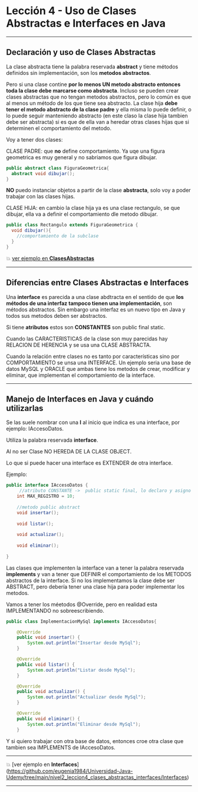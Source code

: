 # Lección 4 - Uso de Clases Abstractas e Interfaces en Java

---

## Declaración y uso de Clases Abstractas


La clase abstracta tiene la palabra reservada **abstract** y tiene métodos definidos sin implementación, son los **metodos abstractos**.

Pero si una clase contine **por lo menos UN metodo abstracto entonces toda la clase debe marcarse como abstracta**. Incluso se pueden crear clases abstractas que no tengan metodos abstractos, pero lo común es que al menos un método de los que tiene sea abstracto. La clase hija **debe tener el metodo abstracto de la clase padre** y ella misma lo puede definir, o lo puede seguir manteniendo abstracto (en este claso la clase hija tambien debe ser abstracta) si es que de ella van a heredar otras clases hijas que si determinen el comportamiento del metodo.

Voy a tener dos clases:

CLASE PADRE: que **no** define comportamiento. Ya uqe una figura geometrica es muy general y no sabriamos que figura dibujar.

```JAVA
public abstract class FiguraGeometrica{
  abstract void dibujar();
}
```

**NO** puedo instanciar objetos a partir de la clase **abstracta**, solo voy a poder trabajar con las clases hijas.


CLASE HIJA: en cambio la clase hija ya es una clase rectangulo, se que dibujar, ella va a definir el comportamiento dle metodo dibujar.

```JAVA
public class Rectangulo extends FiguraGeometrica {
  void dibujar(){
    //comportamiento de la subclase
  }
}
```

💥 [ver ejemplo en **ClasesAbstractas**](https://github.com/eugenia1984/Universidad-Java-Udemy/tree/main/nivel2_leccion4_clases_abstractas_interfaces/ClasesAbstractas)

---

## Diferencias entre Clases Abstractas e Interfaces

Una **interface** es parecida a una clase abdtracta en el sentido de que **los métodos de una interfaz tampoco tienen una implementación**, son métodos abstractos. Sin embargo una interfaz es un nuevo tipo en Java y todos sus metodos deben ser abstractos. 

Si tiene **atributos** estos son **CONSTANTES** son public final static.

Cuando las CARACTERISTICAS de la clase son muy parecidas hay RELACION DE HERENCIA y se usa una CLASE ABSTRACTA.

Cuando la relación entre clases no es tanto por características sino por COMPORTAMIENTO se unsa una INTERFACE.
Un ejemplo seria una base de datos MySQL y ORACLE que ambas tiene los metodos de crear, modificar y eliminar, que implementan el comportamiento de la interface.

---

## Manejo de Interfaces en Java y cuándo utilizarlas

Se las suele nombrar con una **I** al inicio que indica es una interface, por ejemplo: IAccesoDatos.

Utiliza la palabra reservada **interface**.

Al no ser Clase NO HEREDA DE LA CLASE OBJECT.

Lo que si puede hacer una interface es EXTENDER de otra interface.

Ejemplo:

```JAVA
public interface IAccesoDatos {
     //atributo CONSTANTE ->  public static final, lo declaro y asigno valor
    int MAX_REGISTRO = 10;
    
    //metodo public abstract
    void insertar();    
    
    void listar();
    
    void actualizar();
    
    void eliminar();
    
}
```

Las clases que implementen la interface van a tener la palabra reservada **implements** y van a tener que DEFINIR el comportamiento de los METODOS abstractos de la interface. Si no los implementamos la clase debe ser ABSTRACT, pero debería tener una clase hija para poder implementar los metodos.

Vamos a tener los méetodos @Override, pero en realidad esta IMPLEMENTANDO no sobreescribiendo.

```JAVA
public class ImplementacionMySql implements IAccesoDatos{

    @Override
    public void insertar() {
        System.out.println("Insertar desde MySql");
    }

    @Override
    public void listar() {
        System.out.println("Listar desde MySql");
    }

    @Override
    public void actualizar() {
        System.out.println("Actualizar desde MySql");
    }

    @Override
    public void eliminar() {
        System.out.println("Eliminar desde MySql");
    }
```

Y si quiero trabajar con otra base de datos, entonces croe otra clase que tambien sea IMPLEMENTS de  IAccesoDatos.


---

💥 [ver ejemplo en **Interfaces**] (https://github.com/eugenia1984/Universidad-Java-Udemy/tree/main/nivel2_leccion4_clases_abstractas_interfaces/Interfaces)

---
